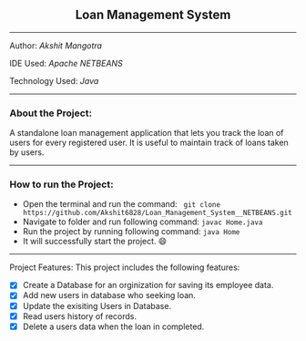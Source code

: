 <h2 align="center"> Loan Management System </h2>

------------------------------------------------

Author: _Akshit Mangotra_

IDE Used: _Apache NETBEANS_

Technology Used: _Java_

-------------------------------------------------

### About the Project:

A standalone loan management application that lets you track the loan of users for every registered user. 
It is useful to maintain track of loans taken by users.

--------------------------------------------------

### How to run the Project:

* Open the terminal and run the command: ` git clone https://github.com/Akshit6828/Loan_Management_System__NETBEANS.git`
* Navigate to folder and run following command: `javac Home.java`
* Run the project by running following command: `java Home`
* It will successfully start the project. 😄

---------------------------------------------------

Project Features:
This project includes the following features:

- [x] Create a Database for an orginization for saving its employee data.
- [x] Add new users in database who seeking loan.
- [x] Update the exisiting Users in Database.
- [x] Read users history of records.
- [x] Delete a users data when the loan in completed.  

